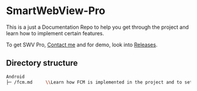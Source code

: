 # SmartWebView-Pro

This is a just a Documentation Repo to help you get through the project and learn how to implement certain features.

To get SWV Pro, [Contact me](mailto:getmgks@gmail.com) and for demo, look into [Releases](https://github.com/mgks/SmartWebView-Pro/releases).

## Directory structure
```bash
Android
├─ /fcm.md     \\Learn how FCM is implemented in the project and to set it up for your server script
```
